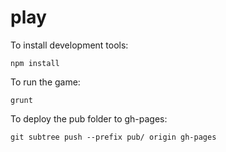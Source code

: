 # play

To install development tools:

    npm install

To run the game:

    grunt

To deploy the pub folder to gh-pages:

    git subtree push --prefix pub/ origin gh-pages
